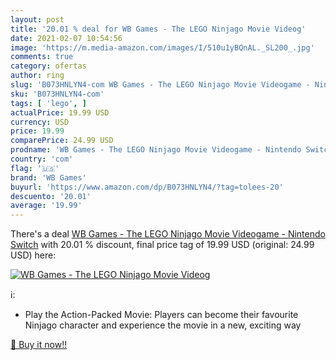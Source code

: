 ```yaml
---
layout: post
title: '20.01 % deal for WB Games - The LEGO Ninjago Movie Videog'
date: 2021-02-07 10:54:56
image: 'https://m.media-amazon.com/images/I/510u1yBQnAL._SL200_.jpg'
comments: true
category: ofertas
author: ring
slug: 'B073HNLYN4-com WB Games - The LEGO Ninjago Movie Videogame - Nintendo...'
sku: 'B073HNLYN4-com'
tags: [ 'lego', ]
actualPrice: 19.99 USD
currency: USD
price: 19.99
comparePrice: 24.99 USD
prodname: 'WB Games - The LEGO Ninjago Movie Videogame - Nintendo Switch'
country: 'com'
flag: '🇺🇸'
brand: 'WB Games'
buyurl: 'https://www.amazon.com/dp/B073HNLYN4/?tag=tolees-20'
descuento: '20.01'
average: '19.99'
---
```


There's a deal [WB Games - The LEGO Ninjago Movie Videogame - Nintendo Switch](https://www.amazon.com/dp/B073HNLYN4/?tag=tolees-20)  with  20.01 % discount, final price tag of  19.99 USD (original: 24.99 USD) here:

[![WB Games - The LEGO Ninjago Movie Videog](https://m.media-amazon.com/images/I/510u1yBQnAL._SL200_.jpg)](https://www.amazon.com/dp/B073HNLYN4/?tag=tolees-20)

ℹ️:

- Play the Action-Packed Movie: Players can become their favourite Ninjago character and experience the movie in a new, exciting way

[🛒 Buy it now!!](https://www.amazon.com/dp/B073HNLYN4/?tag=tolees-20)
